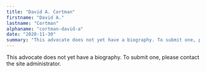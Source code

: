```yaml
---
title: "David A. Cortman"
firstname: "David A."
lastname: "Cortman"
alphaname: "cortman-david-a"
date: "2020-11-30"
summary: "This advocate does not yet have a biography. To submit one, please contact the site administrator."
---
```

This advocate does not yet have a biography. To submit one, please contact the site administrator.

